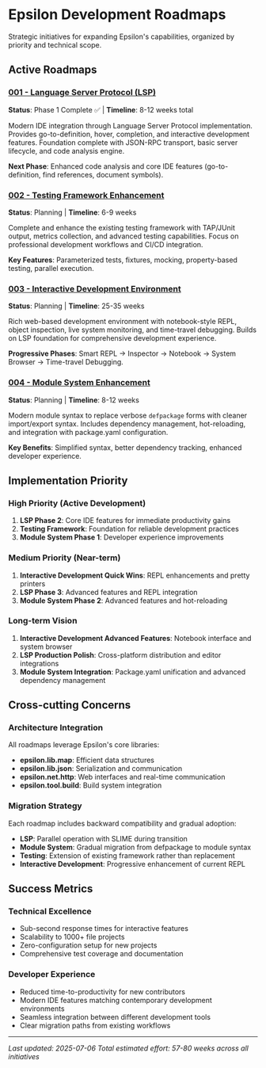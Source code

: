 # Epsilon Development Roadmaps

Strategic initiatives for expanding Epsilon's capabilities, organized by priority and technical scope.

## Active Roadmaps

### [001 - Language Server Protocol (LSP)](roadmaps/001_lsp.md)
**Status**: Phase 1 Complete ✅ | **Timeline**: 8-12 weeks total

Modern IDE integration through Language Server Protocol implementation. Provides go-to-definition, hover, completion, and interactive development features. Foundation complete with JSON-RPC transport, basic server lifecycle, and code analysis engine.

**Next Phase**: Enhanced code analysis and core IDE features (go-to-definition, find references, document symbols).

### [002 - Testing Framework Enhancement](roadmaps/002_testing_framework.md)
**Status**: Planning | **Timeline**: 6-9 weeks

Complete and enhance the existing testing framework with TAP/JUnit output, metrics collection, and advanced testing capabilities. Focus on professional development workflows and CI/CD integration.

**Key Features**: Parameterized tests, fixtures, mocking, property-based testing, parallel execution.

### [003 - Interactive Development Environment](roadmaps/003_interactive_development.md)
**Status**: Planning | **Timeline**: 25-35 weeks

Rich web-based development environment with notebook-style REPL, object inspection, live system monitoring, and time-travel debugging. Builds on LSP foundation for comprehensive development experience.

**Progressive Phases**: Smart REPL → Inspector → Notebook → System Browser → Time-travel Debugging.

### [004 - Module System Enhancement](roadmaps/004_module_system.md)
**Status**: Planning | **Timeline**: 8-12 weeks

Modern module syntax to replace verbose `defpackage` forms with cleaner import/export syntax. Includes dependency management, hot-reloading, and integration with package.yaml configuration.

**Key Benefits**: Simplified syntax, better dependency tracking, enhanced developer experience.

## Implementation Priority

### High Priority (Active Development)
1. **LSP Phase 2**: Core IDE features for immediate productivity gains
2. **Testing Framework**: Foundation for reliable development practices
3. **Module System Phase 1**: Developer experience improvements

### Medium Priority (Near-term)
1. **Interactive Development Quick Wins**: REPL enhancements and pretty printers
2. **LSP Phase 3**: Advanced features and REPL integration
3. **Module System Phase 2**: Advanced features and hot-reloading

### Long-term Vision
1. **Interactive Development Advanced Features**: Notebook interface and system browser
2. **LSP Production Polish**: Cross-platform distribution and editor integrations
3. **Module System Integration**: Package.yaml unification and advanced dependency management

## Cross-cutting Concerns

### Architecture Integration
All roadmaps leverage Epsilon's core libraries:
- **epsilon.lib.map**: Efficient data structures
- **epsilon.lib.json**: Serialization and communication
- **epsilon.net.http**: Web interfaces and real-time communication
- **epsilon.tool.build**: Build system integration

### Migration Strategy
Each roadmap includes backward compatibility and gradual adoption:
- **LSP**: Parallel operation with SLIME during transition
- **Module System**: Gradual migration from defpackage to module syntax
- **Testing**: Extension of existing framework rather than replacement
- **Interactive Development**: Progressive enhancement of current REPL

## Success Metrics

### Technical Excellence
- Sub-second response times for interactive features
- Scalability to 1000+ file projects
- Zero-configuration setup for new projects
- Comprehensive test coverage and documentation

### Developer Experience
- Reduced time-to-productivity for new contributors
- Modern IDE features matching contemporary development environments
- Seamless integration between different development tools
- Clear migration paths from existing workflows

---

*Last updated: 2025-07-06*
*Total estimated effort: 57-80 weeks across all initiatives*